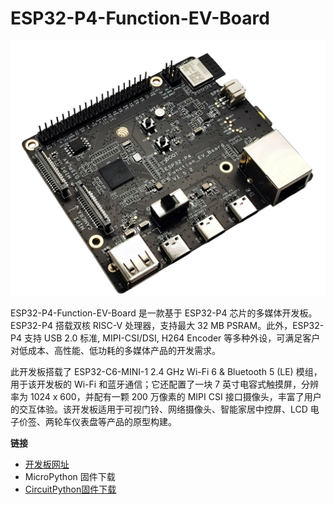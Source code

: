 # ESP32-P4-Function-EV-Board

![](esp32-p4-function-ev-board-isometric_v1.5.2.webp)

ESP32-P4-Function-EV-Board 是一款基于 ESP32-P4 芯片的多媒体开发板。ESP32-P4 搭载双核 RISC-V 处理器，支持最大 32 MB PSRAM。此外，ESP32-P4 支持 USB 2.0 标准, MIPI-CSI/DSI, H264 Encoder 等多种外设，可满足客户对低成本、高性能、低功耗的多媒体产品的开发需求。

此开发板搭载了 ESP32-C6-MINI-1 2.4 GHz Wi-Fi 6 & Bluetooth 5 (LE) 模组，用于该开发板的 Wi-Fi 和蓝牙通信；它还配置了一块 7 英寸电容式触摸屏，分辨率为 1024 x 600，并配有一颗 200 万像素的 MIPI CSI 接口摄像头，丰富了用户的交互体验。该开发板适用于可视门铃、网络摄像头、智能家居中控屏、LCD 电子价签、两轮车仪表盘等产品的原型构建。

**链接**

- [开发板网址](https://docs.espressif.com/projects/esp-dev-kits/zh_CN/latest/esp32p4/esp32-p4-function-ev-board/user_guide.html)
- MicroPython 固件下载
- [CircuitPython固件下载](https://circuitpython.org/board/espressif_esp32p4_function_ev/)
